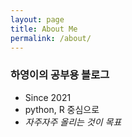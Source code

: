 ```yaml
---
layout: page
title: About Me
permalink: /about/
---
```

 ### 하영이의 공부용 블로그

- Since 2021
- python, R 중심으로 
- *자주자주 올리는 것이 목표*


[^1]:a blogging platform that natively supports Jupyter notebooks in addition to other formats.
